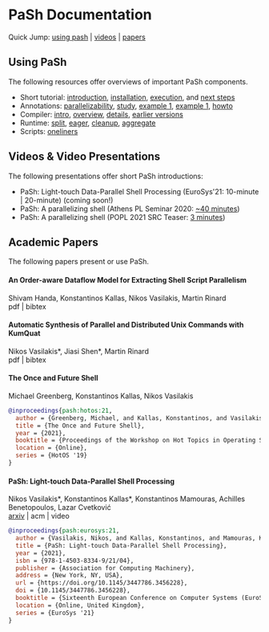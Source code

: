 # PaSh Documentation
Quick Jump: [using pash](#using-pash) | [videos](#videos--video-presentations) | [papers](#academic-papers) 

## Using PaSh

The following resources offer overviews of important PaSh components.

* Short tutorial: [introduction](./tutorial.md#introduction), [installation](./tutorial.md#installation), [execution](./tutorial.md#running-scripts), and [next steps](./tutorial.md#what-next)
* Annotations: [parallelizability](../annotations#main-parallelizability-classes), [study](../annotations#parallelizability-study-of-commands-in-gnu--posix), [example 1](../annotations#a-simple-example-chmod), [example 1](../annotations#another-example-cut), [howto](../annotations#how-to-annotate-a-command)
* Compiler: [intro](../compiler#introduction), [overview](../compiler#compiler-overview), [details](../compiler#zooming-into-fragments), [earlier versions](../compiler#earlier-versions)
* Runtime: [split](../runtime#stream-splitting), [eager](../runtime#eager-stream-polling),  [cleanup](../runtime#cleanup-logic),  [aggregate](../runtime#aggregators)
* Scripts: [oneliners](../runtime)

## Videos & Video Presentations

The following presentations offer short PaSh introductions:

* PaSh: Light-touch Data-Parallel Shell Processing (EuroSys'21: 10-minute | 20-minute) (coming soon!)
* PaSh: A parallelizing shell (Athens PL Seminar 2020: [~40 minutes](https://www.youtube.com/watch?v=UAkfruEvLTk&list=PLdrM8z9GiOahvmZsPn1CXf4EVjy8OA9aq&index=11&t=76s))
* PaSh: A parallelizing shell (POPL 2021 SRC Teaser: [3 minutes](https://www.youtube.com/watch?v=3uqYJo1v1E0))

## Academic Papers

The following papers present or use PaSh.

#### An Order-aware Dataflow Model for Extracting Shell Script Parallelism
Shivam Handa, Konstantinos Kallas, Nikos Vasilakis, Martin Rinard  
pdf | bibtex

#### Automatic Synthesis of Parallel and Distributed Unix Commands with KumQuat
Nikos Vasilakis*, Jiasi Shen*, Martin Rinard  
pdf | bibtex

#### The Once and Future Shell
Michael Greenberg, Konstantinos Kallas, Nikos Vasilakis  
```bibtex
@inproceedings{pash:hotos:21,
  author = {Greenberg, Michael, and Kallas, Konstantinos, and Vasilakis, Nikos},
  title = {The Once and Future Shell},
  year = {2021},
  booktitle = {Proceedings of the Workshop on Hot Topics in Operating Systems},
  location = {Online},
  series = {HotOS '19}
}
```

#### PaSh: Light-touch Data-Parallel Shell Processing
Nikos Vasilakis*, Konstantinos Kallas*, Konstantinos Mamouras, Achilles Benetopoulos, Lazar Cvetković  
[arxiv](https://arxiv.org/pdf/2007.09436.pdf) | acm | video
```bibtex
@inproceedings{pash:eurosys:21,
  author = {Vasilakis, Nikos, and Kallas, Konstantinos, and Mamouras, Konstantinos, and Benetopoulos, Achilles, and Cvetkovi\'{c}, Lazar},
  title = {PaSh: Light-touch Data-Parallel Shell Processing},
  year = {2021},
  isbn = {978-1-4503-8334-9/21/04},
  publisher = {Association for Computing Machinery},
  address = {New York, NY, USA},
  url = {https://doi.org/10.1145/3447786.3456228},
  doi = {10.1145/3447786.3456228},
  booktitle = {Sixteenth European Conference on Computer Systems (EuroSys '21)},
  location = {Online, United Kingdom},
  series = {EuroSys '21}
}
```
